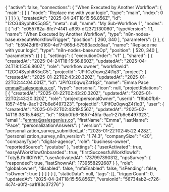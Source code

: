 {
  "active": false,
  "connections": {
    "When Executed by Another Workflow": {
      "main": [
        [
          {
            "node": "Replace me with your logic",
            "type": "main",
            "index": 0
          }
        ]
      ]
    }
  },
  "createdAt": "2025-04-24T18:15:56.856Z",
  "id": "12CG4SyphltK5qG5",
  "meta": null,
  "name": "My Sub-Workflow 1",
  "nodes": [
    {
      "id": "c055762a-8fe7-4141-a639-df2372f30060",
      "typeVersion": 1.1,
      "name": "When Executed by Another Workflow",
      "type": "n8n-nodes-base.executeWorkflowTrigger",
      "position": [
        260,
        340
      ],
      "parameters": {}
    },
    {
      "id": "b5942df6-0160-4ef7-965d-57583acdc8aa",
      "name": "Replace me with your logic",
      "type": "n8n-nodes-base.noOp",
      "position": [
        520,
        340
      ],
      "parameters": {}
    }
  ],
  "settings": {
    "executionOrder": "v1"
  },
  "shared": [
    {
      "createdAt": "2025-04-24T18:15:56.860Z",
      "updatedAt": "2025-04-24T18:15:56.860Z",
      "role": "workflow:owner",
      "workflowId": "12CG4SyphltK5qG5",
      "projectId": "JPifOz0qwqZ4t1q3",
      "project": {
        "createdAt": "2025-01-22T02:43:20.320Z",
        "updatedAt": "2025-01-22T02:44:04.001Z",
        "id": "JPifOz0qwqZ4t1q3",
        "name": "Emma Pace <emma@salesgenius.co>",
        "type": "personal",
        "icon": null,
        "projectRelations": [
          {
            "createdAt": "2025-01-22T02:43:20.320Z",
            "updatedAt": "2025-01-22T02:43:20.320Z",
            "role": "project:personalOwner",
            "userId": "f8bb0fb6-1857-45fa-9ac1-27b6e6497323",
            "projectId": "JPifOz0qwqZ4t1q3",
            "user": {
              "createdAt": "2025-01-22T02:43:19.556Z",
              "updatedAt": "2025-02-14T18:38:15.546Z",
              "id": "f8bb0fb6-1857-45fa-9ac1-27b6e6497323",
              "email": "emma@salesgenius.co",
              "firstName": "Emma",
              "lastName": "Pace",
              "personalizationAnswers": {
                "version": "v4",
                "personalization_survey_submitted_at": "2025-01-22T02:45:22.428Z",
                "personalization_survey_n8n_version": "1.74.3",
                "companySize": "<20",
                "companyType": "digital-agency",
                "role": "business-owner",
                "reportedSource": "youtube"
              },
              "settings": {
                "userActivated": true,
                "easyAIWorkflowOnboarded": true,
                "firstSuccessfulWorkflowId": "TotyBJ1rIIIGlYrK",
                "userActivatedAt": 1737997390312,
                "npsSurvey": {
                  "responded": true,
                  "lastShownAt": 1739558292687
                }
              },
              "role": "global:owner",
              "disabled": false,
              "mfaEnabled": false,
              "isPending": false,
              "isOwner": true
            }
          }
        ]
      }
    }
  ],
  "staticData": null,
  "tags": [],
  "triggerCount": 0,
  "updatedAt": "2025-04-24T18:15:56.856Z",
  "versionId": "56734ab2-c726-4c74-a0f2-ca1f83c37276"
}